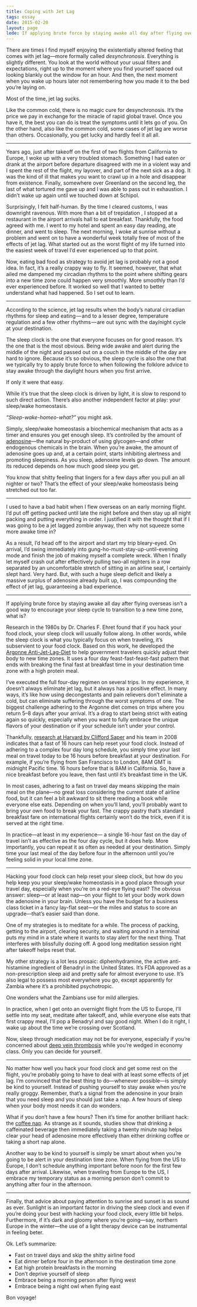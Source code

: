 ```yaml
---
title: Coping with Jet Lag
tags: essay
date: 2015-02-20
layout: page
lede: If applying brute force by staying awake all day after flying overseas isn’t a good way to encourage your sleep cycle to transition to a new time zone, what is?
---
```


There are times I find myself enjoying the existentially altered feeling that comes with jet lag—more formally called _desynchronosis_. Everything is slightly different. You look at the world without your usual filters and expectations, right up to the moment where you find yourself spaced out looking blankly out the window for an hour. And then, the next moment when you wake up hours later not remembering how you made it to the bed you’re laying on.

Most of the time, jet lag sucks. 

Like the common cold, there is no magic cure for desynchronosis. It’s the price we pay in exchange for the miracle of rapid global travel. Once you have it, the best you can do is treat the symptoms until it lets go of you. On the other hand, also like the common cold, some cases of jet lag are worse than others. Occasionally, you get lucky and hardly feel it all all.


***

Years ago, just after takeoff on the first of two flights from California to Europe, I woke up with a very troubled stomach. Something I had eaten or drank at the airport before departure disagreed with me in a violent way and I spent the rest of the flight, my layover, and part of the next sick as a dog. It was the kind of ill that makes you want to crawl up in a hole and disappear from existence. Finally, somewhere over Greenland on the second leg, the last of what tortured me gave up and I was able to pass out in exhaustion. I didn’t wake up again  until we touched down at Schipol.

Surprisingly, I felt half-human. By the time I cleared customs, I was downright ravenous. With more than a bit of trepidation , I stopped at a restaurant in the airport arrivals hall to eat breakfast. Thankfully, the food agreed with me. I went to my hotel and spent an easy day reading, ate dinner, and went to sleep. The next morning, I woke at sunrise without a problem and went on to have a wonderful week totally free of most of the effects of jet lag. What started out as the worst flight of my life turned into the easiest week of travel I’d ever experienced up to that point.

Now, eating bad food as strategy to avoid jet lag is probably not a good idea. In fact, it’s a really crappy way to fly. It seemed, however, that what ailed me dampened my circadian rhythms to the point where shifting gears into a new time zone could happen very smoothly. More smoothly than I’d ever experienced before. It worked so well that I wanted to better understand what had happened. So I set out to learn.

***

According to the science, jet lag results when the body’s natural circadian rhythms for sleep and eating — and to a lesser degree, temperature regulation and a few other rhythms — are out sync with the day/night cycle at your destination. 

The sleep clock is the one that everyone focuses on for good reason. It’s the one that is the most obvious. Being wide awake and alert during the middle of the night and passed out on a couch in the middle of the day are hard to ignore. Because it’s so obvious, the sleep cycle is also the one that we typically try to apply brute force to when following the folklore advice to stay awake through the daylight hours when you first arrive.

If only it were that easy.

While it’s true that the sleep clock is driven by light, it is slow to respond to such direct action. There’s also another independent factor at play: your sleep/wake homeostasis.

_“Sleep-wake-homeo-what?”_ you might ask. 

Simply, sleep/wake homeostasis a biochemical mechanism that acts as a timer and ensures you get enough sleep. It’s controlled by the amount of [adenosine](http://en.wikipedia.org/wiki/Adenosine)—the natural by-product of using glycogen—and other endogenous chemicals in the brain. When you’re awake, the amount of adenosine goes up and, at a certain point, starts inhibiting alertness and promoting sleepiness. As you sleep, adenosine levels go down. The amount its reduced depends on how much good sleep you get.

You know that shitty feeling that lingers for a few days after you pull an all nighter or two? That’s the effect of your sleep/wake homeostasis being stretched out too far.

***

I used to have a bad habit when I flew overseas on an early morning flight. I’d put off getting packed until late the night before and then stay up all night packing and putting everything in order. I justified it with the thought that if I was going to be a jet lagged zombie anyway, then why not squeeze some more awake time in? 

As a result, I’d head off to the airport and start my trip bleary-eyed. On arrival, I’d swing immediately into gung-ho-must-stay-up-until-evening mode and finish the job of making myself a complete wreck. When I finally let myself crash out after effectively pulling two-all nighters in a row separated by an uncomfortable stretch of sitting in an airline seat, I certainly slept hard. Very hard. But, with such a huge sleep deficit and likely a massive surplus of adenosine already built up, I was compounding the effect of jet lag, guaranteeing a bad experience. 

***

If applying brute force by staying awake all day after flying overseas isn’t a good way to encourage your sleep cycle to transition to a new time zone, what is?

Research in the 1980s by Dr. Charles F. Ehret found that if you hack your food clock, your sleep clock will usually follow along. In other words, while the sleep clock is what you typically focus on when traveling, it’s subservient to your food clock. Based on this work, he developed the [Argonne Anti-Jet-Lag-Diet](http://www.netlib.org/misc/jet-lag-diet) to help government travelers quickly adjust their body to new time zones. It uses a four day feast-fast-feast-fast pattern that ends with breaking the final fast at breakfast time in your destination time zone with a high protein meal. 

I’ve executed the full four-day regimen on several trips. In my experience, it doesn’t always eliminate jet lag, but it always has a positive effect. In many ways, it’s like how using decongestants and pain relievers don’t eliminate a cold, but can eliminate suffering through the worst symptoms of one. The biggest challenge adhering to the Argonne diet comes on trips where you return 5–8 days after your arrival. It’s a drag to start being strict with eating again so quickly, especially when you want to fully embrace the unique flavors of your destination or if your schedule isn’t under your control. 

Thankfully, [research at Harvard by Clifford Saper](http://news.harvard.edu/gazette/story/2008/05/study-identifies-food-related-clock-in-the-brain/) and his team in 2008 indicates that a fast of 16 hours can help reset your food clock. Instead of adhering to a complex four day long schedule, you simply time your last meal on travel today to be 16 hours before breakfast at your destination. For example, if you’re flying from San Francisco to London, 8AM GMT is midnight Pacific time. 16 hours before that is 8AM in California. So, have a nice breakfast before you leave, then fast until it’s breakfast time in the UK.

In most cases, adhering to a fast on travel day means skipping the main meal on the plane—no great loss considering the current state of airline food, but it can feel a bit awkward to sit there reading a book while everyone else eats. Depending on when you’ll land, you’ll probably want to bring your own food to break your fast. The crappy pastry that’s standard breakfast fare on international flights certainly won’t do the trick, even if it is served at the right time.

In practice—at least in my experience— a single 16-hour fast on the day of travel isn’t as effective as the four day cycle, but it does help. More importantly, you can repeat it as often as needed at your destination. Simply time your last meal of the day before four in the afternoon until you’re feeling solid in your local time zone.

***

Hacking your food clock can help reset your sleep clock, but how do you help keep you your sleep/wake homeostasis in a good place through your travel day, especially when you’re on a red-eye flying east? The obvious answer: sleep—or at least nap—on your flight to let your body work down the adenosine in your brain. Unless you have the budget for a business class ticket in a fancy lay-flat seat—or the miles and status to score an upgrade—that’s easier said than done.  

One of my strategies is to meditate for a while. The process of packing, getting to the airport, clearing security, and waiting around in a terminal puts my mind in a state where it wants to stay alert for the next thing. That interferes with blissfully dozing off. A good long meditation session right after takeoff helps reset that.

My other strategy is a lot less prosaic: diphenhydramine, the active anti-histamine ingredient of Benadryl in the United States. It’s FDA approved as a non-prescription sleep aid and pretty safe for almost everyone to use. It’s also legal to possess most everywhere you go, except apparently for Zambia where it’s a prohibited psychotropic.

One wonders what the Zambians use for mild allergies.

In practice, when I get onto an overnight flight from the US to Europe, I’ll settle into my seat, meditate after takeoff, and, while everyone else eats that first crappy meal, I’ll pop a Benadryl and say good night. When I do it right, I wake up about the time we’re crossing over Scotland.

Now, sleep through medication may not be for everyone, especially if you’re concerned about [deep vein thrombosis](http://wwwnc.cdc.gov/travel/yellowbook/2014/chapter-2-the-pre-travel-consultation/deep-vein-thrombosis-and-pulmonary-embolism) while you’re wedged in economy class. Only you can decide for yourself.

***

No matter how well you hack your food clock and get some rest on the flight, you’re probably going to have to deal with at least some effects of jet lag. I’m convinced that the best thing to do—whenever possible—is simply be kind to yourself. Instead of pushing yourself to stay awake when you’re really groggy. Remember, that’s a signal from the adenosine in your brain that you need sleep and you should just take a nap. A few hours of sleep when your body most needs it can do wonders.

What if you don’t have a few hours? Then it’s time for another brilliant hack: the [coffee nap](http://en.wikipedia.org/wiki/Coffee_nap). As strange as it sounds, studies show that drinking a caffeinated beverage then immediately taking a twenty minute nap helps clear your head of adenosine more effectively than either drinking coffee or taking a short nap alone.

Another way to be kind to yourself is simply be smart about when you’re going to be alert in your destination time zone. When flying from the US to Europe, I don’t schedule anything important before noon for the first few days after arrival. Likewise, when traveling from Europe to the US, I embrace my temporary status as a morning person don’t commit to anything after four in the afternoon.

***

Finally, that advice about paying attention to sunrise and sunset is as sound as ever. Sunlight is an important factor in driving the sleep clock and even if you’re doing your best with hacking your food clock, every little bit helps. Furthermore, if it’s dark and gloomy where you’re going—say, northern Europe in the winter—the use of a light therapy device can be instrumental in feeling beter.

Ok. Let’s summarize:

* Fast on travel days and skip the shitty airline food
* Eat dinner before four in the afternoon in the destination time zone
* Eat high protein breakfasts in the morning
* Don’t deprive yourself of sleep
* Embrace being a morning person after flying west
* Embrace being a night owl when flying east

Bon voyage!